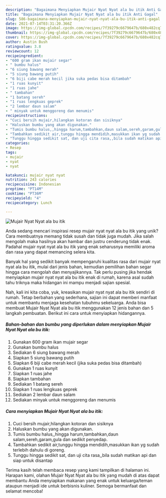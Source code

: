 ```yaml
---
description: "Bagaimana Menyiapkan Mujair Nyat Nyat ala bu itik Anti Gagal"
title: "Bagaimana Menyiapkan Mujair Nyat Nyat ala bu itik Anti Gagal"
slug: 586-bagaimana-menyiapkan-mujair-nyat-nyat-ala-bu-itik-anti-gagal
date: 2021-07-14T03:31:20.366Z
image: https://img-global.cpcdn.com/recipes/7f39279c6679647b/680x482cq70/mujair-nyat-nyat-ala-bu-itik-foto-resep-utama.jpg
thumbnail: https://img-global.cpcdn.com/recipes/7f39279c6679647b/680x482cq70/mujair-nyat-nyat-ala-bu-itik-foto-resep-utama.jpg
cover: https://img-global.cpcdn.com/recipes/7f39279c6679647b/680x482cq70/mujair-nyat-nyat-ala-bu-itik-foto-resep-utama.jpg
author: Austin Bush
ratingvalue: 3.8
reviewcount: 12
recipeingredient:
- "600 gram ikan mujair segar"
- " bumbu halus"
- "6 siung bawang merah"
- "5 siung bawang putih"
- "6 biji cabe merah kecil jika suka pedas bisa ditambah"
- "1 ruas kunyit"
- "1 ruas jahe"
- " tambahan"
- "1 batang sereh"
- "1 ruas lengkuas geprek"
- "2 lembar daun salam"
- " minyak untuk menggoreng dan menumis"
recipeinstructions:
- "Cuci bersih mujair,hilangkan kotoran dan sisiknya"
- "Haluskan bumbu yang akan digunakan."
- "Tumis bumbu halus,,hingga harum,tambahkan,daun salam,sereh,garam,gula dan sedikit penyedap."
- "Tambahkan sedikit air,tunggu hingga mendidih,masukkan ikan yg sudah terlebih dahulu di goreng."
- "Tunggu hingga sedikit sat, dan uji cita rasa,,bila sudah matikan api dan siap untuk disantap"
categories:
- Resep
tags:
- mujair
- nyat
- nyat

katakunci: mujair nyat nyat 
nutrition: 243 calories
recipecuisine: Indonesian
preptime: "PT14M"
cooktime: "PT36M"
recipeyield: "4"
recipecategory: Lunch

---
```



![Mujair Nyat Nyat ala bu itik](https://img-global.cpcdn.com/recipes/7f39279c6679647b/680x482cq70/mujair-nyat-nyat-ala-bu-itik-foto-resep-utama.jpg)

Anda sedang mencari inspirasi resep mujair nyat nyat ala bu itik yang unik? Cara membuatnya memang tidak susah dan tidak juga mudah. Jika salah mengolah maka hasilnya akan hambar dan justru cenderung tidak enak. Padahal mujair nyat nyat ala bu itik yang enak seharusnya memiliki aroma dan rasa yang dapat memancing selera kita.



Banyak hal yang sedikit banyak mempengaruhi kualitas rasa dari mujair nyat nyat ala bu itik, mulai dari jenis bahan, kemudian pemilihan bahan segar hingga cara mengolah dan menyajikannya. Tak perlu pusing jika hendak menyiapkan mujair nyat nyat ala bu itik enak di rumah, karena asal sudah tahu triknya maka hidangan ini mampu menjadi sajian spesial.


Nah, kali ini kita coba, yuk, kreasikan mujair nyat nyat ala bu itik sendiri di rumah. Tetap berbahan yang sederhana, sajian ini dapat memberi manfaat untuk membantu menjaga kesehatan tubuhmu sekeluarga. Anda bisa membuat Mujair Nyat Nyat ala bu itik menggunakan 12 jenis bahan dan 5 langkah pembuatan. Berikut ini cara untuk menyiapkan hidangannya.

<!--inarticleads1-->

##### Bahan-bahan dan bumbu yang diperlukan dalam menyiapkan Mujair Nyat Nyat ala bu itik:

1. Gunakan 600 gram ikan mujair segar
1. Gunakan  bumbu halus
1. Sediakan 6 siung bawang merah
1. Siapkan 5 siung bawang putih
1. Siapkan 6 biji cabe merah kecil (jika suka pedas bisa ditambah)
1. Gunakan 1 ruas kunyit
1. Siapkan 1 ruas jahe
1. Siapkan  tambahan
1. Sediakan 1 batang sereh
1. Siapkan 1 ruas lengkuas geprek
1. Sediakan 2 lembar daun salam
1. Sediakan  minyak untuk menggoreng dan menumis




<!--inarticleads2-->

##### Cara menyiapkan Mujair Nyat Nyat ala bu itik:

1. Cuci bersih mujair,hilangkan kotoran dan sisiknya
1. Haluskan bumbu yang akan digunakan.
1. Tumis bumbu halus,,hingga harum,tambahkan,daun salam,sereh,garam,gula dan sedikit penyedap.
1. Tambahkan sedikit air,tunggu hingga mendidih,masukkan ikan yg sudah terlebih dahulu di goreng.
1. Tunggu hingga sedikit sat, dan uji cita rasa,,bila sudah matikan api dan siap untuk disantap




Terima kasih telah membaca resep yang kami tampilkan di halaman ini. Harapan kami, olahan Mujair Nyat Nyat ala bu itik yang mudah di atas dapat membantu Anda menyiapkan makanan yang enak untuk keluarga/teman ataupun menjadi ide untuk berbisnis kuliner. Semoga bermanfaat dan selamat mencoba!
